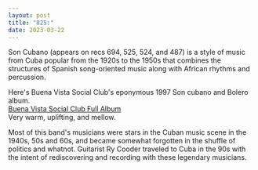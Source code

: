 ```yaml
---
layout: post
title: "825:"
date: 2023-03-22
---
```


Son Cubano (appears on recs 694, 525, 524, and 487\) is a style of music from Cuba popular from the 1920s to the 1950s that combines the structures of Spanish song-oriented music along with African rhythms and percussion.

Here's Buena Vista Social Club's eponymous 1997 Son cubano and Bolero album.  
[Buena Vista Social Club Full Album](https://youtu.be/5zAGToLjTw0)  
Very warm, uplifting, and mellow.

Most of this band's musicians were stars in the Cuban music scene in the 1940s, 50s and 60s, and became somewhat forgotten in the shuffle of politics and whatnot. Guitarist Ry Cooder traveled to Cuba in the 90s with the intent of rediscovering and recording with these legendary musicians.
